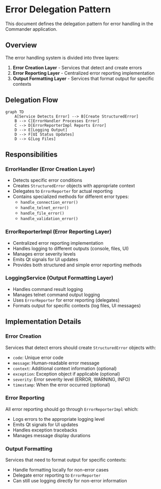 # Error Delegation Pattern

This document defines the delegation pattern for error handling in the Commander application.

## Overview

The error handling system is divided into three layers:
1. **Error Creation Layer** - Services that detect and create errors
2. **Error Reporting Layer** - Centralized error reporting implementation
3. **Output Formatting Layer** - Services that format output for specific contexts

## Delegation Flow

```mermaid
graph TD
    A[Service Detects Error] --> B[Create StructuredError]
    B --> C[ErrorHandler Processes Error]
    C --> D[ErrorReporterImpl Reports Error]
    D --> E[Logging Output]
    D --> F[UI Status Updates]
    D --> G[Log Files]
```

## Responsibilities

### ErrorHandler (Error Creation Layer)
- Detects specific error conditions
- Creates `StructuredError` objects with appropriate context
- Delegates to `ErrorReporter` for actual reporting
- Contains specialized methods for different error types:
  - `handle_connection_error()`
  - `handle_telnet_error()`
  - `handle_file_error()`
  - `handle_validation_error()`

### ErrorReporterImpl (Error Reporting Layer)
- Centralized error reporting implementation
- Handles logging to different outputs (console, files, UI)
- Manages error severity levels
- Emits Qt signals for UI updates
- Provides both structured and simple error reporting methods

### LoggingService (Output Formatting Layer)
- Handles command result logging
- Manages telnet command output logging
- Uses `ErrorReporter` for error reporting (delegates)
- Formats output for specific contexts (log files, UI messages)

## Implementation Details

### Error Creation
Services that detect errors should create `StructuredError` objects with:
- `code`: Unique error code
- `message`: Human-readable error message
- `context`: Additional context information (optional)
- `exception`: Exception object if applicable (optional)
- `severity`: Error severity level (ERROR, WARNING, INFO)
- `timestamp`: When the error occurred (optional)

### Error Reporting
All error reporting should go through `ErrorReporterImpl` which:
- Logs errors to the appropriate logging level
- Emits Qt signals for UI updates
- Handles exception tracebacks
- Manages message display durations

### Output Formatting
Services that need to format output for specific contexts:
- Handle formatting locally for non-error cases
- Delegate error reporting to `ErrorReporter`
- Can still use logging directly for non-error information